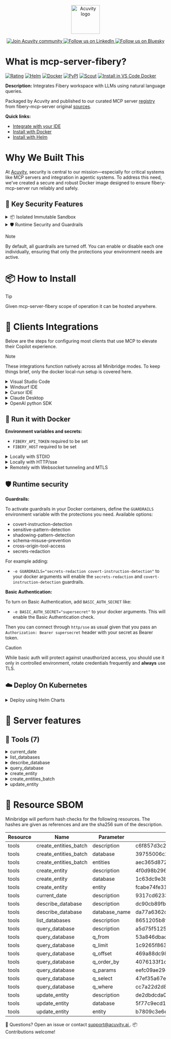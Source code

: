 <p align="center">
  <a href="https://acuvity.ai">
    <picture>
      <img src="https://mma.prnewswire.com/media/2544052/Acuvity__Logo.jpg" height="90" alt="Acuvity logo"/>
    </picture>
  </a>
</p>
<p align="center">
  <a href="https://discord.gg/BkU7fBkrNk">
    <img src="https://img.shields.io/badge/Acuvity-Join-7289DA?logo=discord&logoColor=fff" alt="Join Acuvity community" />
  </a>
<a href="https://www.linkedin.com/company/acuvity/">
    <img src="https://img.shields.io/badge/LinkedIn-Follow-7289DA" alt="Follow us on LinkedIn" />
  </a>
<a href="https://bsky.app/profile/acuvity.bsky.social">
    <img src="https://img.shields.io/badge/Bluesky-Follow-7289DA"?logo=bluesky&logoColor=fff" alt="Follow us on Bluesky" />
  </a>
</p>


# What is mcp-server-fibery?

[![Rating](https://img.shields.io/badge/D-3775A9?label=Rating)](https://docs.anthropic.com/en/docs/build-with-claude/tool-use/implement-tool-use#best-practices-for-tool-definitions)
[![Helm](https://img.shields.io/badge/1.0.0-3775A9?logo=helm&label=Charts&logoColor=fff)](https://hub.docker.com/r/acuvity/mcp-server-fibery/tags/)
[![Docker](https://img.shields.io/docker/image-size/acuvity/mcp-server-fibery/0.1.3?logo=docker&logoColor=fff&label=0.1.3)](https://hub.docker.com/r/acuvity/mcp-server-fibery)
[![PyPI](https://img.shields.io/badge/0.1.3-3775A9?logo=pypi&logoColor=fff&label=fibery-mcp-server)](https://github.com/Fibery-inc/fibery-mcp-server)
[![Scout](https://img.shields.io/badge/Active-3775A9?logo=docker&logoColor=fff&label=Scout)](https://hub.docker.com/r/acuvity/mcp-server-fetch/)
[![Install in VS Code Docker](https://img.shields.io/badge/VS_Code-One_click_install-0078d7?logo=githubcopilot)](https://insiders.vscode.dev/redirect/mcp/install?name=mcp-server-fibery&config=%7B%22args%22%3A%5B%22run%22%2C%22-i%22%2C%22--rm%22%2C%22--read-only%22%2C%22-e%22%2C%22FIBERY_API_TOKEN%22%2C%22-e%22%2C%22FIBERY_HOST%22%2C%22docker.io%2Facuvity%2Fmcp-server-fibery%3A0.1.3%22%5D%2C%22command%22%3A%22docker%22%7D)

**Description:** Integrates Fibery workspace with LLMs using natural language queries.

Packaged by Acuvity and published to our curated MCP server [registry](https://mcp.acuvity.ai) from fibery-mcp-server original [sources](https://github.com/Fibery-inc/fibery-mcp-server).

**Quick links:**

- [Integrate with your IDE](https://github.com/acuvity/mcp-servers-registry/blob/main/mcp-server-fibery/docker/README.md#-clients-integrations)
- [Install with Docker](https://github.com/acuvity/mcp-servers-registry/tree/main/mcp-server-fibery/docker/README.md#-run-it-with-docker)
- [Install with Helm](https://github.com/acuvity/mcp-servers-registry/tree/main/mcp-server-fibery/charts/mcp-server-fibery/README.md#how-to-install)

# Why We Built This

At [Acuvity](https://acuvity.ai), security is central to our mission—especially for critical systems like MCP servers and integration in agentic systems.
To address this need, we've created a secure and robust Docker image designed to ensure fibery-mcp-server run reliably and safely.

## 🔐 Key Security Features

<details>
<summary>📦 Isolated Immutable Sandbox </summary>

- **Isolated Execution**: All tools run within secure, containerized sandboxes to enforce process isolation and prevent lateral movement.
- **Non-root by Default**: Enforces least-privilege principles, minimizing the impact of potential security breaches.
- **Read-only Filesystem**: Ensures runtime immutability, preventing unauthorized modification.
- **Version Pinning**: Guarantees consistency and reproducibility across deployments by locking tool and dependency versions.
- **CVE Scanning**: Continuously scans images for known vulnerabilities using [Docker Scout](https://docs.docker.com/scout/) to support proactive mitigation.
- **SBOM & Provenance**: Delivers full supply chain transparency by embedding metadata and traceable build information."
</details>

<details>
<summary>🛡️ Runtime Security and Guardrails</summary>

**Minibridge Integration**: [Minibridge](https://github.com/acuvity/minibridge) establishes secure Agent-to-MCP connectivity, supports Rego/HTTP-based policy enforcement 🕵️, and simplifies orchestration.

The [ARC](https://github.com/acuvity/mcp-servers-registry/tree/main) container includes a [built-in Rego policy](https://github.com/acuvity/mcp-servers-registry/tree/main/mcp-server-fibery/docker/policy.rego) that enables a set of runtime "guardrails"" to help enforce security, privacy, and correct usage of your services. Below is an overview of each guardrail provided.

### 🔒 Resource Integrity

**Mitigates MCP Rug Pull Attacks**

* **Goal:** Protect users from malicious tool description changes after initial approval, preventing post-installation manipulation or deception.
* **Mechanism:** Locks tool descriptions upon client approval and verifies their integrity before execution. Any modification to the description triggers a security violation, blocking unauthorized changes from server-side updates.

### 🛡️ Gardrails

### Covert Instruction Detection

Monitors incoming requests for hidden or obfuscated directives that could alter policy behavior.

* **Goal:** Stop attackers from slipping unnoticed commands or payloads into otherwise harmless data.
* **Mechanism:** Applies a library of regex patterns and binary‐encoding checks to the full request body. If any pattern matches a known covert channel (e.g., steganographic markers, hidden HTML tags, escape-sequence tricks), the request is rejected.

### Sensitive Pattern Detection

Block user-defined sensitive data patterns (credential paths, filesystem references).

* **Goal:** Block accidental or malicious inclusion of sensitive information that violates data-handling rules.
* **Mechanism:** Runs a curated set of regexes against all payloads and tool descriptions—matching patterns such as `.env` files, RSA key paths, directory traversal sequences.

### Shadowing Pattern Detection

Detects and blocks "shadowing" attacks, where a malicious MCP server sneaks hidden directives into its own tool descriptions to hijack or override the behavior of other, trusted tools.

* **Goal:** Stop a rogue server from poisoning the agent’s logic by embedding instructions that alter how a different server’s tools operate (e.g., forcing all emails to go to an attacker’s address even when the user calls a separate `send_email` tool).
* **Mechanism:** During policy load, each tool description is scanned for cross‐tool override patterns—such as `<IMPORTANT>` sections referencing other tool names, hidden side‐effects, or directives that apply to a different server’s API. Any description that attempts to shadow or extend instructions for a tool outside its own namespace triggers a policy violation and is rejected.

### Schema Misuse Prevention

Enforces strict adherence to MCP input schemas.

* **Goal:** Prevent malformed or unexpected fields from bypassing validations, causing runtime errors, or enabling injections.
* **Mechanism:** Compares each incoming JSON object against the declared schema (required properties, allowed keys, types). Any extra, missing, or mistyped field triggers an immediate policy violation.

### Cross-Origin Tool Access

Controls whether tools may invoke tools or services from external origins.

* **Goal:** Prevent untrusted or out-of-scope services from being called.
* **Mechanism:** Examines tool invocation requests and outgoing calls, verifying each target against an allowlist of approved domains or service names. Calls to any non-approved origin are blocked.

### Secrets Redaction

Automatically masks sensitive values so they never appear in logs or responses.

* **Goal:** Ensure that API keys, tokens, passwords, and other credentials cannot leak in plaintext.
* **Mechanism:** Scans every text output for known secret formats (e.g., AWS keys, GitHub PATs, JWTs). Matches are replaced with `[REDACTED]` before the response is sent or recorded.

## Basic Authentication via Shared Secret

Provides a lightweight auth layer using a single shared token.

* **Mechanism:** Expects clients to send an `Authorization` header with the predefined secret.
* **Use Case:** Quickly lock down your endpoint in development or simple internal deployments—no complex OAuth/OIDC setup required.

These controls ensure robust runtime integrity, prevent unauthorized behavior, and provide a foundation for secure-by-design system operations.


To review the full policy, see it [here](https://github.com/acuvity/mcp-servers-registry/tree/main/mcp-server-fibery/docker/policy.rego). Alternatively, you can override the default policy or supply your own policy file to use (see [here](https://github.com/acuvity/mcp-servers-registry/tree/main/mcp-server-fibery/docker/entrypoint.sh) for Docker, [here](https://github.com/acuvity/mcp-servers-registry/tree/main/mcp-server-fibery/charts/mcp-server-fibery#minibridge) for Helm charts).

</details>

> [!NOTE]
> By default, all guardrails are turned off. You can enable or disable each one individually, ensuring that only the protections your environment needs are active.


# 📦 How to Install


> [!TIP]
> Given mcp-server-fibery scope of operation it can be hosted anywhere.

# 🧰 Clients Integrations

Below are the steps for configuring most clients that use MCP to elevate their Copilot experience.

> [!NOTE]
> These integrations function natively across all Minibridge modes.
> To keep things brief, only the docker local-run setup is covered here.

<details>
<summary>Visual Studio Code</summary>

To get started immediately, you can use the "one-click" link below:

[![Install in VS Code Docker](https://img.shields.io/badge/VS_Code-One_click_install-0078d7?logo=githubcopilot)](https://insiders.vscode.dev/redirect/mcp/install?name=mcp-server-fibery&config=%7B%22args%22%3A%5B%22run%22%2C%22-i%22%2C%22--rm%22%2C%22--read-only%22%2C%22-e%22%2C%22FIBERY_API_TOKEN%22%2C%22-e%22%2C%22FIBERY_HOST%22%2C%22docker.io%2Facuvity%2Fmcp-server-fibery%3A0.1.3%22%5D%2C%22command%22%3A%22docker%22%7D)

## Global scope

Press `ctrl + shift + p` and type `Preferences: Open User Settings JSON` to add the following section:

```json
{
  "mcp": {
    "servers": {
      "acuvity-mcp-server-fibery": {
        "env": {
          "FIBERY_API_TOKEN": "TO_BE_SET",
          "FIBERY_HOST": "TO_BE_SET"
        },
        "command": "docker",
        "args": [
          "run",
          "-i",
          "--rm",
          "--read-only",
          "-e",
          "FIBERY_API_TOKEN",
          "-e",
          "FIBERY_HOST",
          "docker.io/acuvity/mcp-server-fibery:0.1.3"
        ]
      }
    }
  }
}
```

## Workspace scope

In your workspace create a file called `.vscode/mcp.json` and add the following section:

```json
{
  "servers": {
    "acuvity-mcp-server-fibery": {
      "env": {
        "FIBERY_API_TOKEN": "TO_BE_SET",
        "FIBERY_HOST": "TO_BE_SET"
      },
      "command": "docker",
      "args": [
        "run",
        "-i",
        "--rm",
        "--read-only",
        "-e",
        "FIBERY_API_TOKEN",
        "-e",
        "FIBERY_HOST",
        "docker.io/acuvity/mcp-server-fibery:0.1.3"
      ]
    }
  }
}
```

> To pass secrets you should use the `promptString` input type described in the [Visual Studio Code documentation](https://code.visualstudio.com/docs/copilot/chat/mcp-servers).

</details>

<details>
<summary>Windsurf IDE</summary>

In `~/.codeium/windsurf/mcp_config.json` add the following section:

```json
{
  "mcpServers": {
    "acuvity-mcp-server-fibery": {
      "env": {
        "FIBERY_API_TOKEN": "TO_BE_SET",
        "FIBERY_HOST": "TO_BE_SET"
      },
      "command": "docker",
      "args": [
        "run",
        "-i",
        "--rm",
        "--read-only",
        "-e",
        "FIBERY_API_TOKEN",
        "-e",
        "FIBERY_HOST",
        "docker.io/acuvity/mcp-server-fibery:0.1.3"
      ]
    }
  }
}
```

See [Windsurf documentation](https://docs.windsurf.com/windsurf/mcp) for more info.

</details>

<details>
<summary>Cursor IDE</summary>

Add the following JSON block to your mcp configuration file:
- `~/.cursor/mcp.json` for global scope
- `.cursor/mcp.json` for project scope

```json
{
  "mcpServers": {
    "acuvity-mcp-server-fibery": {
      "env": {
        "FIBERY_API_TOKEN": "TO_BE_SET",
        "FIBERY_HOST": "TO_BE_SET"
      },
      "command": "docker",
      "args": [
        "run",
        "-i",
        "--rm",
        "--read-only",
        "-e",
        "FIBERY_API_TOKEN",
        "-e",
        "FIBERY_HOST",
        "docker.io/acuvity/mcp-server-fibery:0.1.3"
      ]
    }
  }
}
```

See [cursor documentation](https://docs.cursor.com/context/model-context-protocol) for more information.

</details>
<details>

<summary>Claude Desktop</summary>

In the `claude_desktop_config.json` configuration file add the following section:

```json
{
  "mcpServers": {
    "acuvity-mcp-server-fibery": {
      "env": {
        "FIBERY_API_TOKEN": "TO_BE_SET",
        "FIBERY_HOST": "TO_BE_SET"
      },
      "command": "docker",
      "args": [
        "run",
        "-i",
        "--rm",
        "--read-only",
        "-e",
        "FIBERY_API_TOKEN",
        "-e",
        "FIBERY_HOST",
        "docker.io/acuvity/mcp-server-fibery:0.1.3"
      ]
    }
  }
}
```

See [Anthropic documentation](https://docs.anthropic.com/en/docs/agents-and-tools/mcp) for more information.
</details>

<details>
<summary>OpenAI python SDK</summary>

## Running locally

```python
async with MCPServerStdio(
    params={
        "env": {"FIBERY_API_TOKEN":"TO_BE_SET","FIBERY_HOST":"TO_BE_SET"},
        "command": "docker",
        "args": ["run","-i","--rm","--read-only","-e","FIBERY_API_TOKEN","-e","FIBERY_HOST","docker.io/acuvity/mcp-server-fibery:0.1.3"]
    }
) as server:
    tools = await server.list_tools()
```

## Running remotely

```python
async with MCPServerSse(
    params={
        "url": "http://<ip>:<port>/sse",
    }
) as server:
    tools = await server.list_tools()
```

See [OpenAI Agents SDK docs](https://openai.github.io/openai-agents-python/mcp/) for more info.

</details>

## 🐳 Run it with Docker

**Environment variables and secrets:**
  - `FIBERY_API_TOKEN` required to be set
  - `FIBERY_HOST` required to be set


<details>
<summary>Locally with STDIO</summary>

In your client configuration set:

- command: `docker`
- arguments: `run -i --rm --read-only -e FIBERY_API_TOKEN -e FIBERY_HOST docker.io/acuvity/mcp-server-fibery:0.1.3`

</details>

<details>
<summary>Locally with HTTP/sse</summary>

Simply run as:

```console
docker run -it -p 8000:8000 --rm --read-only -e FIBERY_API_TOKEN -e FIBERY_HOST docker.io/acuvity/mcp-server-fibery:0.1.3
```

Then on your application/client, you can configure to use it like:

```json
{
  "mcpServers": {
    "acuvity-mcp-server-fibery": {
      "url": "http://localhost:8000/sse"
    }
  }
}
```

You might have to use different ports for different tools.

</details>

<details>
<summary>Remotely with Websocket tunneling and MTLS </summary>

> This section assume you are familiar with TLS and certificates and will require:
> - a server certificate with proper DNS/IP field matching your tool deployment.
> - a client-ca used to sign client certificates

1. Start the server in `backend` mode
 - add an environment variable like `-e MINIBRIDGE_MODE=backend`
 - add the TLS certificates (recommended) through a volume let's say `/certs` ex (`-v $PWD/certs:/certs`)
 - instruct minibridge to use those certs with
   - `-e MINIBRIDGE_TLS_SERVER_CERT=/certs/server-cert.pem`
   - `-e MINIBRIDGE_TLS_SERVER_KEY=/certs/server-key.pem`
   - `-e MINIBRIDGE_TLS_SERVER_KEY_PASS=optional`
   - `-e MINIBRIDGE_TLS_SERVER_CLIENT_CA=/certs/client-ca.pem`

2. Start `minibridge` locally in frontend mode:
  - Get [minibridge](https://github.com/acuvity/minibridge) binary for your OS.

In your client configuration, Minibridge works like any other STDIO command.

Example for Claude Desktop:

```json
{
  "mcpServers": {
    "acuvity-mcp-server-fibery": {
      "command": "minibridge",
      "args": ["frontend", "--backend", "wss://<remote-url>:8000/ws", "--tls-client-backend-ca", "/path/to/ca/that/signed/the/server-cert.pem/ca.pem", "--tls-client-cert", "/path/to/client-cert.pem", "--tls-client-key", "/path/to/client-key.pem"]
    }
  }
}
```

That's it.

Minibridge offers a host of additional features. For step-by-step guidance, please visit the wiki. And if anything’s unclear, don’t hesitate to reach out!

</details>

## 🛡️ Runtime security

**Guardrails:**

To activate guardrails in your Docker containers, define the `GUARDRAILS` environment variable with the protections you need. Available options:
- covert-instruction-detection
- sensitive-pattern-detection
- shadowing-pattern-detection
- schema-misuse-prevention
- cross-origin-tool-access
- secrets-redaction

For example adding:
- `-e GUARDRAILS="secrets-redaction covert-instruction-detection"`
to your docker arguments will enable the `secrets-redaction` and `covert-instruction-detection` guardrails.

**Basic Authentication:**

To turn on Basic Authentication, add `BASIC_AUTH_SECRET` like:
- `-e BASIC_AUTH_SECRET="supersecret"`
to your docker arguments. This will enable the Basic Authentication check.

Then you can connect through `http/sse` as usual given that you pass an `Authorization: Bearer supersecret` header with your secret as Bearer token.

> [!CAUTION]
> While basic auth will protect against unauthorized access, you should use it only in controlled environment,
> rotate credentials frequently and **always** use TLS.

## ☁️ Deploy On Kubernetes

<details>
<summary>Deploy using Helm Charts</summary>

### Chart settings requirements

This chart requires some mandatory information to be installed.

**Mandatory Secrets**:
  - `FIBERY_API_TOKEN` secret to be set as secrets.FIBERY_API_TOKEN either by `.value` or from existing with `.valueFrom`

**Mandatory Environment variables**:
  - `FIBERY_HOST` environment variable to be set by env.FIBERY_HOST

### How to install

You can inspect the chart `README`:

```console
helm show readme oci://docker.io/acuvity/mcp-server-fibery --version 1.0.0
````

You can inspect the values that you can configure:

```console
helm show values oci://docker.io/acuvity/mcp-server-fibery --version 1.0.0
````

Install with helm

```console
helm install mcp-server-fibery oci://docker.io/acuvity/mcp-server-fibery --version 1.0.0
```

From there your MCP server mcp-server-fibery will be reachable by default through `http/sse` from inside the cluster using the Kubernetes Service `mcp-server-fibery` on port `8000` by default. You can change that by looking at the `service` section of the `values.yaml` file.

### How to Monitor

The deployment will create a Kubernetes service with a `healthPort`, that is used for liveness probes and readiness probes. This health port can also be used by the monitoring stack of your choice and exposes metrics under the `/metrics` path.

See full charts [Readme](https://github.com/acuvity/mcp-servers-registry/tree/main/mcp-server-fibery/charts/mcp-server-fibery/README.md) for more details about settings and runtime security including guardrails activation.

</details>

# 🧠 Server features

## 🧰 Tools (7)
<details>
<summary>current_date</summary>

**Description**:

```
Get today's date in ISO 8601 format (YYYY-mm-dd.HH:MM:SS.000Z)
```

**Parameter**:

| Name | Type | Description | Required? |
|-----------|------|-------------|-----------|
</details>
<details>
<summary>list_databases</summary>

**Description**:

```
Get list of all databases (their names) in user's Fibery workspace (schema)
```

**Parameter**:

| Name | Type | Description | Required? |
|-----------|------|-------------|-----------|
</details>
<details>
<summary>describe_database</summary>

**Description**:

```
Get list of all fields (in format of 'Title [name]: type') in the selected Fibery database and for all related databases.
```

**Parameter**:

| Name | Type | Description | Required? |
|-----------|------|-------------|-----------|
| database_name | string | Database name as defined in Fibery schema | Yes
</details>
<details>
<summary>query_database</summary>

**Description**:

```
Run any Fibery API command. This gives tremendous flexibility, but requires a bit of experience with the low-level Fibery API. In case query succeeded, return value contains a list of records with fields you specified in select. If request failed, will return detailed error message.
Examples (note, that these databases are non-existent, use databases only from user's schema!):
Query: What newly created Features do we have for the past 2 months?
Tool use:
{
    "q_from": "Dev/Feature",
    "q_select": {
        "Name": ["Dev/Name"],
        "Public Id": ["fibery/public-id"],
        "Creation Date": ["fibery/creation-date"]
    },
    "q_where": [">", ["fibery/creation-date"], "$twoMonthsAgo"],
    "q_order_by": {"fibery/creation-date": "q/desc"},
    "q_limit": 100,
    "q_offset": 0,
    "q_params": {
        $twoMonthsAgo: "2025-01-16T00:00:00.000Z"
    }
}

Query: What Admin Tasks for the past week are Approval or Done?
Tool use:
{
    "q_from": "Administrative/Admin Task",
    "q_select": {
        "Name": ["Administrative/Name"],
        "Public Id": ["fibery/public-id"],
        "Creation Date": ["fibery/creation-date"],
        "State": ["workflow/state", "enum/name"]
    },
    "q_where": [
        "q/and", # satisfy time AND states condition
            [">", ["fibery/creation-date"], "$oneWeekAgo"],
            [
                "q/or", # nested or, since entity can be in either of these states
                    ["=", ["workflow/state", "enum/name"], "$state1"],
                    ["=", ["workflow/state", "enum/name"], "$state2"]
            ]
    ],
    "q_order_by": {"fibery/creation-date": "q/desc"},
    "q_limit": 100,
    "q_offset": 0,
    "q_params": { # notice that parameters used in "where" are always passed in params!
        $oneWeekAgo: "2025-03-07T00:00:00.000Z",
        $state1: "Approval",
        $state2: "Done"
    }
}

Query: What Admin Tasks for the past week are Approval or Done?
Tool use:
{
    "q_from": "Administrative/Admin Task",
    "q_select": {
        "State": ["workflow/state", "enum/name"],
        "Public Id": ["fibery/public-id"],
        "Creation Date": ["fibery/creation-date"],
        "Modification Date": ["fibery/modification-date"],
        "Deadline": ["Administrative/Deadline"],
        "Group": ["Administrative/Group", "Administrative/name"],
        "Name": ["Administrative/Name"],
        "Priority": ["Administrative/Priority_Administrative/Admin Task", "enum/name"]
    },
    "q_where": ["!=", ["workflow/state", "workflow/Final"], "$stateType"], # Administrative/Admin Task is not "Finished" yet
    "q_order_by": {"fibery/creation-date": "q/desc"},
    "q_limit": 100,
    "q_offset": 0,
    "q_params: {
        "$stateType": true
    }
}

Query: Summarize acc contacts with public id 1.
Tool use:
{
    "q_from": "Accounting/Acc Contacts",
    "q_select": {
        "Name": ["Accounting/Name"],
        "Public Id": ["fibery/public-id"],
        "Creation Date": ["fibery/creation-date"],
        "Description": ["Accounting/Description"]
    },
    "q_where": ["=", ["fibery/public-id"], "$publicId"],
    "q_limit": 1,
    "q_params": {
        $publicId: "1",
    }
}
```

**Parameter**:

| Name | Type | Description | Required? |
|-----------|------|-------------|-----------|
| q_from | string | Specifies the entity type in "Space/Type" format (e.g., "Product Management/feature", "Product Management/Insight") | Yes
| q_limit | integer | Number of results per page (defaults to 50). Maximum allowed value is 1000 | No
| q_offset | integer | Number of results to skip. Mainly used in combination with limit and orderBy for pagination. | No
| q_order_by | object | List of sorting criteria in format {"field1": "q/asc", "field2": "q/desc"} | No
| q_params | object | Dictionary of parameter values referenced in where using "$param" syntax. For example, {$fromDate: "2025-01-01"} | No
| q_select | object | Defines what fields to retrieve. Can include:
  - Primitive fields using format {"AliasName": "FieldName"} (i.e. {"Name": "Product Management/Name"})
  - Related entity fields using format {"AliasName": ["Related entity", "related entity field"]} (i.e. {"Secret": ["Product Management/Description", "Collaboration~Documents/secret"]}). Careful, does not work with 1-* connection!
To work with 1-* relationships, you can use sub-querying: {"AliasName": {"q/from": "Related type", "q/select": {"AliasName 2": "fibery/id"}, "q/limit": 50}}
AliasName can be of any arbitrary value. | Yes
| q_where | object | Filter conditions in format [operator, [field_path], value] or ["q/and"|"q/or", ...conditions]. Common usages:
- Simple comparison: ["=", ["field", "path"], "$param"]. You cannot pass value of $param directly in where clause. Use params object instead. Pay really close attention to it as it is not common practice, but that's how it works in our case!
- Logical combinations: ["q/and", ["<", ["field1"], "$param1"], ["=", ["field2"], "$param2"]]
- Available operators: =, !=, <, <=, >, >=, q/contains, q/not-contains, q/in, q/not-in | No
</details>
<details>
<summary>create_entity</summary>

**Description**:

```
Create Fibery entity with specified fields.
Examples (note, that these databases are non-existent, use databases only from user's schema!):
Query: Create a feature
Tool use:
{
    "database": "Product Management/Feature",
    "entity": {
        "Product Management/Name": "New Feature",
        "Product Management/Description": "Description of the new feature",
        "workflow/state": "To Do" # notice how we use string literal for workflow field here
    }
}
In case of successful execution, you will get a link to created entity. Make sure to give that link to the user.
```

**Parameter**:

| Name | Type | Description | Required? |
|-----------|------|-------------|-----------|
| database | string | Fibery Database where to create an entity. | Yes
| entity | object | Dictionary that defines what fields to set in format {"FieldName": value} (i.e. {"Product Management/Name": "My new entity"}). | Yes
</details>
<details>
<summary>create_entities_batch</summary>

**Description**:

```
Create multiple Fibery entities at once with specified fields.
Examples (note, that these databases are non-existent, use databases only from user's schema!):
Query: Create some features
Tool use:
{
    "database": "Product Management/Feature",
    "entities": [
        {
            "Product Management/Name": "New Feature 1",
            "Product Management/Description": "Description of the new feature 1",
            "workflow/state": "To Do" # notice how we use string literal for workflow field here
        },
        {
            "Product Management/Name": "New Feature 2",
            "Product Management/Description": "Description of the new feature 2",
            "workflow/state": "In Progress" # notice how we use string literal for workflow field here
        }
    ]
}
In case of successful execution, you will get links to created entities. Make sure to give the links to the user.
```

**Parameter**:

| Name | Type | Description | Required? |
|-----------|------|-------------|-----------|
| database | string | Fibery Database where entities will be created. | Yes
| entities | object | List of dictionaries that define what fields to set in format [{"FieldName": value}] (i.e. [{"Product Management/Name": "My new entity"}]). | Yes
</details>
<details>
<summary>update_entity</summary>

**Description**:

```
Update Fibery entity with specified fields.
Examples (note, that these databases are non-existent, use databases only from user's schema!):
Query: Update a feature we talked about
Tool use:
{
    "database": "Product Management/Feature",
    "entity": {
        "fibery/id": "12345678-1234-5678-1234-567812345678",
        "Product Management/Name": "New Feature 2",
        "Product Management/Description": {"append": true, "content": "Notes: some notes"},
        "workflow/state": "In Progress"
    }
}
In case of successful execution, you will get a link to updated entity. Make sure to give that link to the user.
```

**Parameter**:

| Name | Type | Description | Required? |
|-----------|------|-------------|-----------|
| database | string | Fibery Database where to update an entity. | Yes
| entity | object | Dictionary that defines what fields to set in format {"FieldName": value} (i.e. {"Product Management/Name": "My new entity"}).
Exception are document fields. For them you must specify append (boolean, whether to append to current content) and content itself: {"Product Management/Description": {"append": true, "content": "Additional info"}} | Yes
</details>


# 🔐 Resource SBOM

Minibridge will perform hash checks for the following resources. The hashes are given as references and are the sha256 sum of the description.

| Resource | Name | Parameter | Hash |
|-----------|------|------|------|
| tools | create_entities_batch | description | c6f857d3c26c430f3384b261e07c2ce8a40461d69c87ad70f68e2f1ce412400e |
| tools | create_entities_batch | database | 39755006c2083326d7be886a44b1b500f3d940d19045308865d79778927aa850 |
| tools | create_entities_batch | entities | aec365d872c358a769b5ab1ff9296903a439acb867a79146472276537fb3f47c |
| tools | create_entity | description | 4f0d98b2969f712d23cfb26ea25a3cc57d5a469193d44ca549ec25ac88ddf258 |
| tools | create_entity | database | 1c63dc9e3bd2f976b1bfda7c3717f502630a6350e4aba4f50fc5dab2dde0de2a |
| tools | create_entity | entity | fcabe74fe31032d7633f2dd334a10c65d58306c1dd4e180379c5deb42cc57781 |
| tools | current_date | description | 9317cd62334b10a1e0fbd0c93e08392dfee2c80efeb713d9ae35f2f4acaabda4 |
| tools | describe_database | description | dc90cb89fb73651dd904c01892c987de818b462e502d9bd7285a262b3e4bf47c |
| tools | describe_database | database_name | da77a6362dc6213860767ae59face55d4bb3a5daa170e1035c98a933c7c40597 |
| tools | list_databases | description | 8651205b8fe64666d30925db3bd8b0cc41647b106c220aaa3de1dc7b7a893d20 |
| tools | query_database | description | a5d75f5125a10f03de4ee4e8c275c2c5f451563ff21c0f2ef5d57404a390fe66 |
| tools | query_database | q_from | 53a846dbac5b74f897204f60d0150e698c320b33651518eecf90a6bc2c36b8ef |
| tools | query_database | q_limit | 1c9265f863e3f607bc79971e65107a114165dcfd66299a7b675d29b5c454d145 |
| tools | query_database | q_offset | 469a88dc989a485be5cb148dc492667da857259280084542915660d60fec02b3 |
| tools | query_database | q_order_by | 4076133f1c17635f9e2562f63d15eed0f67f437d6e73bb661aac31ea21497948 |
| tools | query_database | q_params | eefc09ae29d168d8e72ce3d4b28178b0f57192caa17b86c4321bd781d0927290 |
| tools | query_database | q_select | 47ef35a67e17868154e6268c8c53f604ab594c1a63b646881cb8a0bce8d81ce7 |
| tools | query_database | q_where | cc7a22d2d86cab4962b1dc336eaee161bf148749ad450e6137e53ce393c36146 |
| tools | update_entity | description | de2dbdcda08f5527eaa3226a59c7da409138d3c0dacee9e7907b5f1334f36f39 |
| tools | update_entity | database | 5f77c9ecd12602e71c8f30d3cf7c8ec3ec94cb6c107d08532b53e4b40ae5fe41 |
| tools | update_entity | entity | b7809c3e6e79f633abc36f03f943063c5390b870b0426b21795445aa9eea5d49 |


💬 Questions? Open an issue or contact [ support@acuvity.ai ](mailto:support@acuvity.ai).
📦 Contributions welcome!
